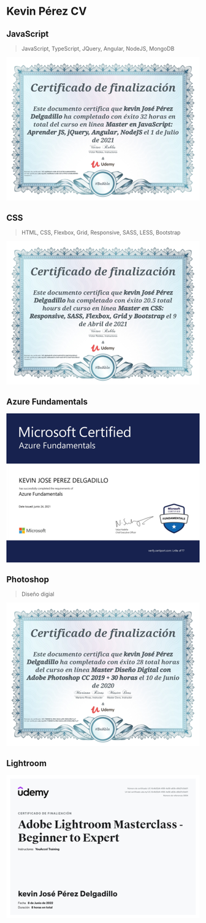 # Kevin Pérez CV


## JavaScript
> JavaScript, TypeScript, JQuery, Angular, NodeJS, MongoDB

![JavaScript](Certificados/JS.jpg)

## CSS
> HTML, CSS, Flexbox, Grid, Responsive, SASS, LESS, Bootstrap

![Css](Certificados/Css.jpg)
## Azure Fundamentals

![AzureFundamentals](Certificados/AzureFundamentals.jpg)
## Photoshop
> Diseño digial

![Photoshop](Certificados/Photoshop.jpg)

## Lightroom
 
![Lightroom](Certificados/AdobeLightroom.jpg)
